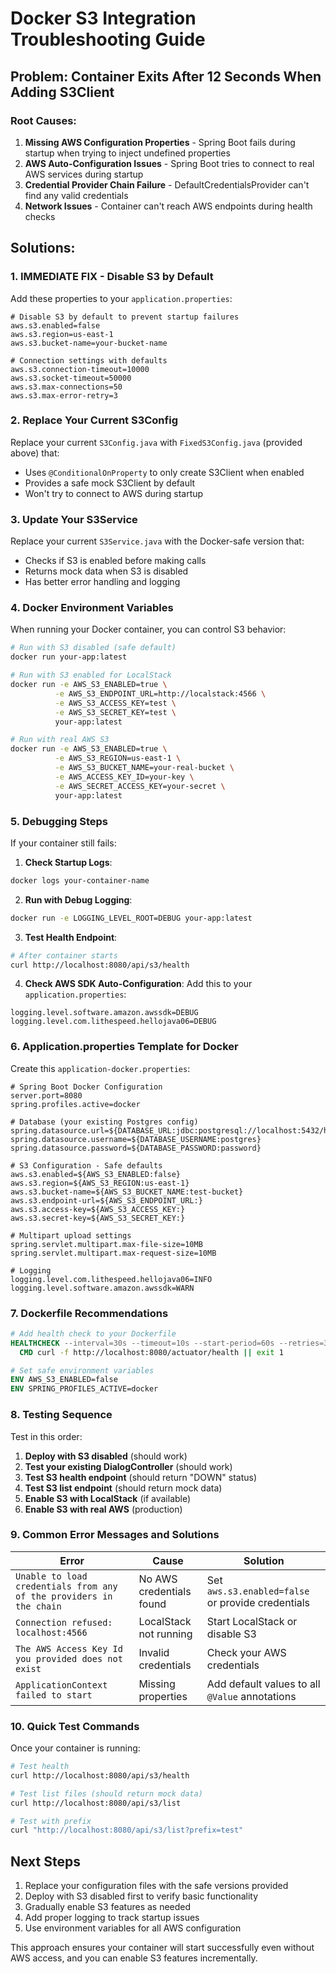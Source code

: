 # Docker S3 Integration Troubleshooting Guide

## Problem: Container Exits After 12 Seconds When Adding S3Client

### Root Causes:
1. **Missing AWS Configuration Properties** - Spring Boot fails during startup when trying to inject undefined properties
2. **AWS Auto-Configuration Issues** - Spring Boot tries to connect to real AWS services during startup
3. **Credential Provider Chain Failure** - DefaultCredentialsProvider can't find any valid credentials
4. **Network Issues** - Container can't reach AWS endpoints during health checks

## Solutions:

### 1. **IMMEDIATE FIX - Disable S3 by Default**

Add these properties to your `application.properties`:

```properties
# Disable S3 by default to prevent startup failures
aws.s3.enabled=false
aws.s3.region=us-east-1
aws.s3.bucket-name=your-bucket-name

# Connection settings with defaults
aws.s3.connection-timeout=10000
aws.s3.socket-timeout=50000
aws.s3.max-connections=50
aws.s3.max-error-retry=3
```

### 2. **Replace Your Current S3Config**

Replace your current `S3Config.java` with `FixedS3Config.java` (provided above) that:
- Uses `@ConditionalOnProperty` to only create S3Client when enabled
- Provides a safe mock S3Client by default
- Won't try to connect to AWS during startup

### 3. **Update Your S3Service**

Replace your current `S3Service.java` with the Docker-safe version that:
- Checks if S3 is enabled before making calls
- Returns mock data when S3 is disabled
- Has better error handling and logging

### 4. **Docker Environment Variables**

When running your Docker container, you can control S3 behavior:

```bash
# Run with S3 disabled (safe default)
docker run your-app:latest

# Run with S3 enabled for LocalStack
docker run -e AWS_S3_ENABLED=true \
          -e AWS_S3_ENDPOINT_URL=http://localstack:4566 \
          -e AWS_S3_ACCESS_KEY=test \
          -e AWS_S3_SECRET_KEY=test \
          your-app:latest

# Run with real AWS S3
docker run -e AWS_S3_ENABLED=true \
          -e AWS_S3_REGION=us-east-1 \
          -e AWS_S3_BUCKET_NAME=your-real-bucket \
          -e AWS_ACCESS_KEY_ID=your-key \
          -e AWS_SECRET_ACCESS_KEY=your-secret \
          your-app:latest
```

### 5. **Debugging Steps**

If your container still fails:

1. **Check Startup Logs**:
```bash
docker logs your-container-name
```

2. **Run with Debug Logging**:
```bash
docker run -e LOGGING_LEVEL_ROOT=DEBUG your-app:latest
```

3. **Test Health Endpoint**:
```bash
# After container starts
curl http://localhost:8080/api/s3/health
```

4. **Check AWS SDK Auto-Configuration**:
Add this to your `application.properties`:
```properties
logging.level.software.amazon.awssdk=DEBUG
logging.level.com.lithespeed.hellojava06=DEBUG
```

### 6. **Application.properties Template for Docker**

Create this `application-docker.properties`:

```properties
# Spring Boot Docker Configuration
server.port=8080
spring.profiles.active=docker

# Database (your existing Postgres config)
spring.datasource.url=${DATABASE_URL:jdbc:postgresql://localhost:5432/hellojava06}
spring.datasource.username=${DATABASE_USERNAME:postgres}
spring.datasource.password=${DATABASE_PASSWORD:password}

# S3 Configuration - Safe defaults
aws.s3.enabled=${AWS_S3_ENABLED:false}
aws.s3.region=${AWS_S3_REGION:us-east-1}
aws.s3.bucket-name=${AWS_S3_BUCKET_NAME:test-bucket}
aws.s3.endpoint-url=${AWS_S3_ENDPOINT_URL:}
aws.s3.access-key=${AWS_S3_ACCESS_KEY:}
aws.s3.secret-key=${AWS_S3_SECRET_KEY:}

# Multipart upload settings
spring.servlet.multipart.max-file-size=10MB
spring.servlet.multipart.max-request-size=10MB

# Logging
logging.level.com.lithespeed.hellojava06=INFO
logging.level.software.amazon.awssdk=WARN
```

### 7. **Dockerfile Recommendations**

```dockerfile
# Add health check to your Dockerfile
HEALTHCHECK --interval=30s --timeout=10s --start-period=60s --retries=3 \
  CMD curl -f http://localhost:8080/actuator/health || exit 1

# Set safe environment variables
ENV AWS_S3_ENABLED=false
ENV SPRING_PROFILES_ACTIVE=docker
```

### 8. **Testing Sequence**

Test in this order:

1. **Deploy with S3 disabled** (should work)
2. **Test your existing DialogController** (should work)
3. **Test S3 health endpoint** (should return "DOWN" status)
4. **Test S3 list endpoint** (should return mock data)
5. **Enable S3 with LocalStack** (if available)
6. **Enable S3 with real AWS** (production)

### 9. **Common Error Messages and Solutions**

| Error | Cause | Solution |
|-------|-------|----------|
| `Unable to load credentials from any of the providers in the chain` | No AWS credentials found | Set `aws.s3.enabled=false` or provide credentials |
| `Connection refused: localhost:4566` | LocalStack not running | Start LocalStack or disable S3 |
| `The AWS Access Key Id you provided does not exist` | Invalid credentials | Check your AWS credentials |
| `ApplicationContext failed to start` | Missing properties | Add default values to all `@Value` annotations |

### 10. **Quick Test Commands**

Once your container is running:

```bash
# Test health
curl http://localhost:8080/api/s3/health

# Test list files (should return mock data)
curl http://localhost:8080/api/s3/list

# Test with prefix
curl "http://localhost:8080/api/s3/list?prefix=test"
```

## Next Steps

1. Replace your configuration files with the safe versions provided
2. Deploy with S3 disabled first to verify basic functionality
3. Gradually enable S3 features as needed
4. Add proper logging to track startup issues
5. Use environment variables for all AWS configuration

This approach ensures your container will start successfully even without AWS access, and you can enable S3 features incrementally.
